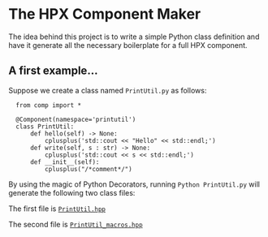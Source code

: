 # The HPX Component Maker

The idea behind this project is to write a simple Python class definition
and have it generate all the necessary boilerplate for a full HPX component.

## A first example...

Suppose we create a class named `PrintUtil.py` as follows:
```
  from comp import *

  @Component(namespace='printutil')
  class PrintUtil:
      def hello(self) -> None:
          cplusplus('std::cout << "Hello" << std::endl;')
      def write(self, s : str) -> None:
          cplusplus('std::cout << s << std::endl;')
      def __init__(self):
          cplusplus("/*comment*/")
```
By using the magic of Python Decorators, running `Python PrintUtil.py` will generate the following two class files:

The first file is
[`PrintUtil.hpp`](https://github.com/stevenrbrandt/HPXCompMaker/blob/master/PrintUtil.hpp)

The second file is
[`PrintUtil_macros.hpp`](https://github.com/stevenrbrandt/HPXCompMaker/blob/master/PrintUtil_macros.hpp)
